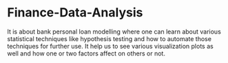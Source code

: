 # Finance-Data-Analysis
It is about bank personal loan modelling where one can learn about various statistical techniques like hypothesis testing and how to automate those techniques for further use. It help us to see various visualization plots as well and how one or two factors affect on others or not. 
